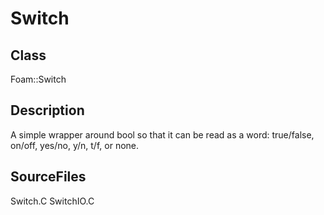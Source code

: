 # Switch 
## Class
Foam::Switch

## Description
A simple wrapper around bool so that it can be read as a word:
true/false, on/off, yes/no, y/n, t/f, or none.

## SourceFiles
Switch.C
SwitchIO.C

